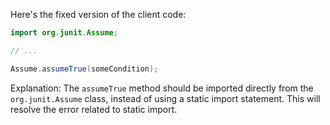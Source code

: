 Here's the fixed version of the client code:
```java
import org.junit.Assume;

// ...

Assume.assumeTrue(someCondition);
```
Explanation:
The `assumeTrue` method should be imported directly from the `org.junit.Assume` class, instead of using a static import statement. This will resolve the error related to static import.